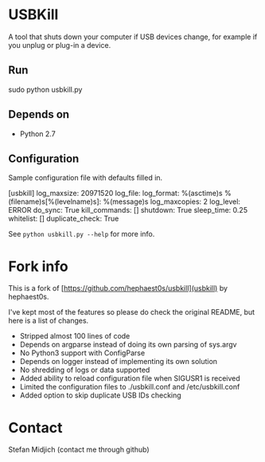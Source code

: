 # USBKill

A tool that shuts down your computer if USB devices change, for example if you unplug or plug-in a device. 

## Run

  sudo python usbkill.py

## Depends on

  * Python 2.7

## Configuration

Sample configuration file with defaults filled in.

  [usbkill]
  log_maxsize: 20971520
  log_file: 
  log_format: %(asctime)s %(filename)s[%(levelname)s]: %(message)s
  log_maxcopies: 2
  log_level: ERROR
  do_sync: True
  kill_commands: []
  shutdown: True
  sleep_time: 0.25
  whitelist: []
  duplicate_check: True

See `python usbkill.py --help` for more info. 

# Fork info

This is a fork of [https://github.com/hephaest0s/usbkill](usbkill) by hephaest0s. 

I've kept most of the features so please do check the original README, but here is a list of changes. 

  * Stripped almost 100 lines of code
  * Depends on argparse instead of doing its own parsing of sys.argv
  * No Python3 support with ConfigParse
  * Depends on logger instead of implementing its own solution
  * No shredding of logs or data supported
  * Added ability to reload configuration file when SIGUSR1 is received
  * Limited the configuration files to ./usbkill.conf and /etc/usbkill.conf
  * Added option to skip duplicate USB IDs checking


# Contact

Stefan Midjich (contact me through github)
